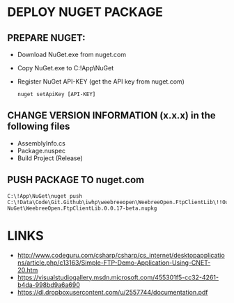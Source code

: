 ﻿# DEPLOY NUGET PACKAGE

## PREPARE NUGET:

- Download NuGet.exe from nuget.com
- Copy NuGet.exe to C:\!App\NuGet
- Register NuGet API-KEY (get the API key from nuget.com)

      nuget setApiKey [API-KEY]

## CHANGE VERSION INFORMATION (x.x.x) in the following files

- AssemblyInfo.cs
- Package.nuspec
- Build Project (Release)

## PUSH PACKAGE TO nuget.com

    C:\!App\NuGet\nuget push C:\!Data\Code\Git.Github\iwhp\weebreeopen\WeebreeOpen.FtpClientLib\!!Out-NuGet\WeebreeOpen.FtpClientLib.0.0.17-beta.nupkg

# LINKS

- http://www.codeguru.com/csharp/csharp/cs_internet/desktopapplications/article.php/c13163/Simple-FTP-Demo-Application-Using-CNET-20.htm
- https://visualstudiogallery.msdn.microsoft.com/455301f5-cc32-4261-b4da-998bd9a6a690
- https://dl.dropboxusercontent.com/u/2557744/documentation.pdf
